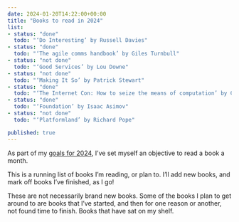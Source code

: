 ```yaml
---
date: 2024-01-20T14:22:00+00:00
title: "Books to read in 2024"
list:
- status: "done"
  todo: "‘Do Interesting’ by Russell Davies"
- status: "done"
  todo: "‘The agile comms handbook’ by Giles Turnbull"
- status: "not done"
  todo: "‘Good Services’ by Lou Downe"
- status: "not done"
  todo: "‘Making It So’ by Patrick Stewart"
- status: "done"
  todo: "‘The Internet Con: How to seize the means of computation’ by Cory Doctorow"
- status: "done"
  todo: "‘Foundation’ by Isaac Asimov"
- status: "not done"
  todo: "‘Platformland’ by Richard Pope"

published: true
---
```


As part of my [goals for 2024](/goals/2024), I’ve set myself an objective to read a book a month.

This is a running list of books I’m reading, or plan to. I’ll add new books, and mark off books I’ve finished, as I go!

These are not necessarily brand new books. Some of the books I plan to get around to are books that I’ve started, and then for one reason or another, not found time to finish. Books that have sat on my shelf.
